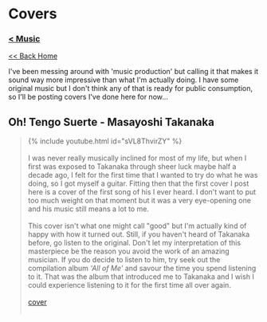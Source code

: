 # Covers

### [< Music](../)

[<< Back Home](/..)

I've been messing around with 'music production' but calling it that makes it sound way more impressive than what I'm actually doing. I have some original music but I don't think any of that is ready for public consumption, so I'll be posting covers I've done here for now...

## Oh! Tengo Suerte - Masayoshi Takanaka

> {% include youtube.html id="sVL8ThvirZY" %} <br><br>I was never really musically inclined for most of my life, but when I first was exposed to Takanaka through sheer luck maybe half a decade ago, I felt for the first time that I wanted to try do what he was doing, so I got myself a guitar. Fitting then that the first cover I post here is a cover of the first song of his I ever heard. I don't want to put too much weight on that moment but it was a very eye-opening one and his music still means a lot to me.<br><br>This cover isn't what one might call "good" but I'm actually kind of happy with how it turned out. Still, if you haven't heard of Takanaka before, go listen to the original. Don't let my interpretation of this masterpiece be the reason you avoid the work of an amazing musician. If you do decide to listen to him, try seek out the compilation album _'All of Me'_ and savour the time you spend listening to it. That was the album that introduced me to Takanaka and I wish I could experience listening to it for the first time all over again.<br><br>[cover](https://www.youtube.com/watch?v=sVL8ThvirZY)<br><br>